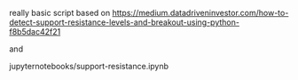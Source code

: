 really basic script based on 
https://medium.datadriveninvestor.com/how-to-detect-support-resistance-levels-and-breakout-using-python-f8b5dac42f21

and 

jupyternotebooks/support-resistance.ipynb